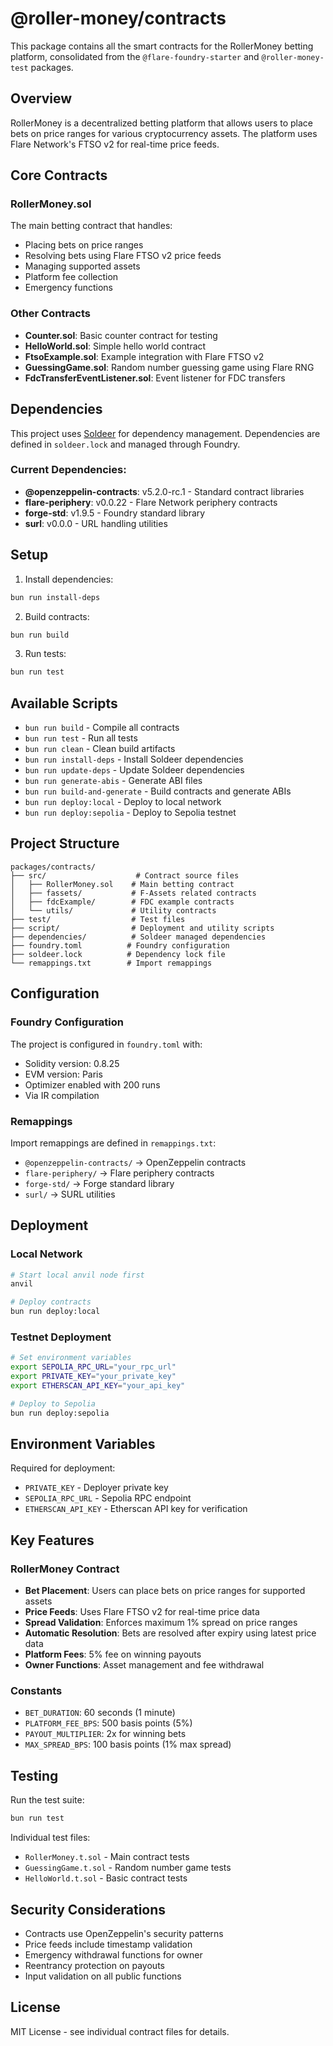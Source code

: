 # @roller-money/contracts

This package contains all the smart contracts for the RollerMoney betting platform, consolidated from the `@flare-foundry-starter` and `@roller-money-test` packages.

## Overview

RollerMoney is a decentralized betting platform that allows users to place bets on price ranges for various cryptocurrency assets. The platform uses Flare Network's FTSO v2 for real-time price feeds.

## Core Contracts

### RollerMoney.sol
The main betting contract that handles:
- Placing bets on price ranges
- Resolving bets using Flare FTSO v2 price feeds
- Managing supported assets
- Platform fee collection
- Emergency functions

### Other Contracts
- **Counter.sol**: Basic counter contract for testing
- **HelloWorld.sol**: Simple hello world contract
- **FtsoExample.sol**: Example integration with Flare FTSO v2
- **GuessingGame.sol**: Random number guessing game using Flare RNG
- **FdcTransferEventListener.sol**: Event listener for FDC transfers

## Dependencies

This project uses [Soldeer](https://soldeer.xyz/) for dependency management. Dependencies are defined in `soldeer.lock` and managed through Foundry.

### Current Dependencies:
- **@openzeppelin-contracts**: v5.2.0-rc.1 - Standard contract libraries
- **flare-periphery**: v0.0.22 - Flare Network periphery contracts
- **forge-std**: v1.9.5 - Foundry standard library
- **surl**: v0.0.0 - URL handling utilities

## Setup

1. Install dependencies:
```bash
bun run install-deps
```

2. Build contracts:
```bash
bun run build
```

3. Run tests:
```bash
bun run test
```

## Available Scripts

- `bun run build` - Compile all contracts
- `bun run test` - Run all tests
- `bun run clean` - Clean build artifacts
- `bun run install-deps` - Install Soldeer dependencies
- `bun run update-deps` - Update Soldeer dependencies
- `bun run generate-abis` - Generate ABI files
- `bun run build-and-generate` - Build contracts and generate ABIs
- `bun run deploy:local` - Deploy to local network
- `bun run deploy:sepolia` - Deploy to Sepolia testnet

## Project Structure

```
packages/contracts/
├── src/                    # Contract source files
│   ├── RollerMoney.sol    # Main betting contract
│   ├── fassets/           # F-Assets related contracts
│   ├── fdcExample/        # FDC example contracts
│   └── utils/             # Utility contracts
├── test/                  # Test files
├── script/                # Deployment and utility scripts
├── dependencies/          # Soldeer managed dependencies
├── foundry.toml          # Foundry configuration
├── soldeer.lock          # Dependency lock file
└── remappings.txt        # Import remappings
```

## Configuration

### Foundry Configuration
The project is configured in `foundry.toml` with:
- Solidity version: 0.8.25
- EVM version: Paris
- Optimizer enabled with 200 runs
- Via IR compilation

### Remappings
Import remappings are defined in `remappings.txt`:
- `@openzeppelin-contracts/` → OpenZeppelin contracts
- `flare-periphery/` → Flare periphery contracts
- `forge-std/` → Forge standard library
- `surl/` → SURL utilities

## Deployment

### Local Network
```bash
# Start local anvil node first
anvil

# Deploy contracts
bun run deploy:local
```

### Testnet Deployment
```bash
# Set environment variables
export SEPOLIA_RPC_URL="your_rpc_url"
export PRIVATE_KEY="your_private_key"
export ETHERSCAN_API_KEY="your_api_key"

# Deploy to Sepolia
bun run deploy:sepolia
```

## Environment Variables

Required for deployment:
- `PRIVATE_KEY` - Deployer private key
- `SEPOLIA_RPC_URL` - Sepolia RPC endpoint
- `ETHERSCAN_API_KEY` - Etherscan API key for verification

## Key Features

### RollerMoney Contract
- **Bet Placement**: Users can place bets on price ranges for supported assets
- **Price Feeds**: Uses Flare FTSO v2 for real-time price data
- **Spread Validation**: Enforces maximum 1% spread on price ranges
- **Automatic Resolution**: Bets are resolved after expiry using latest price data
- **Platform Fees**: 5% fee on winning payouts
- **Owner Functions**: Asset management and fee withdrawal

### Constants
- `BET_DURATION`: 60 seconds (1 minute)
- `PLATFORM_FEE_BPS`: 500 basis points (5%)
- `PAYOUT_MULTIPLIER`: 2x for winning bets
- `MAX_SPREAD_BPS`: 100 basis points (1% max spread)

## Testing

Run the test suite:
```bash
bun run test
```

Individual test files:
- `RollerMoney.t.sol` - Main contract tests
- `GuessingGame.t.sol` - Random number game tests
- `HelloWorld.t.sol` - Basic contract tests

## Security Considerations

- Contracts use OpenZeppelin's security patterns
- Price feeds include timestamp validation
- Emergency withdrawal functions for owner
- Reentrancy protection on payouts
- Input validation on all public functions

## License

MIT License - see individual contract files for details.
